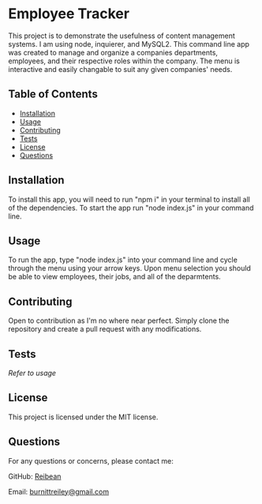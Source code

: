 # Employee Tracker

This project is to demonstrate the usefulness of content management systems. I am using node, inquierer, and MySQL2. This command line app was created to manage and organize a companies departments, employees, and their respective roles within the company. The menu is interactive and easily changable to suit any given companies' needs.

## Table of Contents

- [Installation](#installation)
- [Usage](#usage)
- [Contributing](#contributing)
- [Tests](#tests)
- [License](#license)
- [Questions](#questions)

## Installation

To install this app, you will need to run "npm i" in your terminal to install all of the dependencies. To start the app run "node index.js" in your command line.

## Usage

To run the app, type "node index.js" into your command line and cycle through the menu using your arrow keys. Upon menu selection you should be able to view employees, their jobs, and all of the deparmtents. 

## Contributing

Open to contribution as I'm no where near perfect. Simply clone the repository and create a pull request with any modifications.

## Tests

*Refer to usage*

## License

This project is licensed under the MIT license.

## Questions

For any questions or concerns, please contact me:

GitHub: [Reibean](https://github.com/Reibean)

Email: burnittreiley@gmail.com